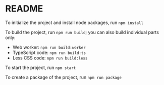 README
======

To initialize the project and install node packages, run `npm install`

To build the project, run `npm run build`; you can also build individual parts only:

- Web worker: `npm run build:worker` 
- TypeScript code: `npm run build:ts`
- Less CSS code: `npm run build:less`

To start the project, run `npm start`

To create a package of the project, run `npm run package`